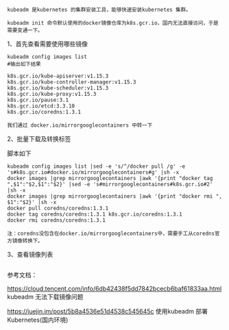     kubeadm 是kubernetes 的集群安装工具，能够快速安装kubernetes 集群。

    kubeadm init 命令默认使用的docker镜像仓库为k8s.gcr.io，国内无法直接访问，于是需要变通一下。

1、首先查看需要使用哪些镜像
```
kubeadm config images list
#输出如下结果

k8s.gcr.io/kube-apiserver:v1.15.3
k8s.gcr.io/kube-controller-manager:v1.15.3
k8s.gcr.io/kube-scheduler:v1.15.3
k8s.gcr.io/kube-proxy:v1.15.3
k8s.gcr.io/pause:3.1
k8s.gcr.io/etcd:3.3.10
k8s.gcr.io/coredns:1.3.1

我们通过 docker.io/mirrorgooglecontainers 中转一下
```

2、批量下载及转换标签

脚本如下
```
kubeadm config images list |sed -e 's/^/docker pull /g' -e 's#k8s.gcr.io#docker.io/mirrorgooglecontainers#g' |sh -x
docker images |grep mirrorgooglecontainers |awk '{print "docker tag ",$1":"$2,$1":"$2}' |sed -e 's#mirrorgooglecontainers#k8s.gcr.io#2' |sh -x
docker images |grep mirrorgooglecontainers |awk '{print "docker rmi ", $1":"$2}' |sh -x
docker pull coredns/coredns:1.3.1
docker tag coredns/coredns:1.3.1 k8s.gcr.io/coredns:1.3.1
docker rmi coredns/coredns:1.3.1

注：coredns没包含在docker.io/mirrorgooglecontainers中，需要手工从coredns官方镜像转换下。
```
3、查看镜像列表
```

```

参考文档：

https://cloud.tencent.com/info/6db42438f5dd7842bcecb6baf61833aa.html  kubeadm 无法下载镜像问题

https://juejin.im/post/5b8a4536e51d4538c545645c  使用kubeadm 部署 Kubernetes(国内环境)
